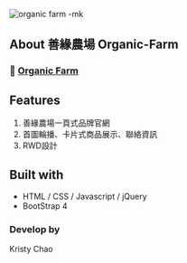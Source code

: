 
![organic farm -mk](https://user-images.githubusercontent.com/95632624/173241621-95df9d5c-0ef9-45f6-aa98-d911b175d917.png)
## About 善緣農場 Organic-Farm
### 🚀 [Organic Farm](https://kristychaotw.github.io/OrganicFarm/)


## Features
1. 善緣農場一頁式品牌官網
2. 首圖輪播、卡片式商品展示、聯絡資訊 
3. RWD設計 

## Built with
* HTML / CSS / Javascript / jQuery
* BootStrap 4

### Develop by
Kristy Chao

